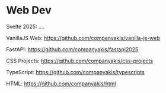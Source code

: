 # Web Dev 

Svelte 2025:
....

VanillaJS Web:
https://github.com/companyakis/vanilla-js-web

FastAPI:
https://github.com/companyakis/fastapi2025

CSS Projects:
https://github.com/companyakis/css-projects

TypeScript:
https://github.com/companyakis/typescripts

HTML:
https://github.com/companyakis/html
